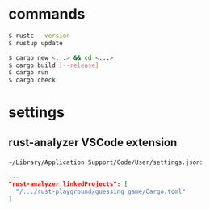# commands
```bash
$ rustc --version
$ rustup update

$ cargo new <...> && cd <...>
$ cargo build [--release]
$ cargo run
$ cargo check
```

# settings
## rust-analyzer VSCode extension
`~/Library/Application Support/Code/User/settings.json`:

```json
...
"rust-analyzer.linkedProjects": [
  "/.../rust-playground/guessing_game/Cargo.toml"
]
```
